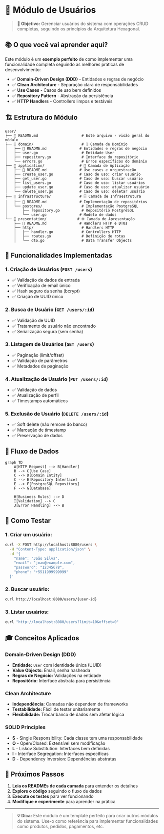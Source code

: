 # 👤 Módulo de Usuários

> **🎯 Objetivo:** Gerenciar usuários do sistema com operações CRUD completas, seguindo os princípios da Arquitetura Hexagonal.

## 📚 O que você vai aprender aqui?

Este módulo é um **exemplo perfeito** de como implementar uma funcionalidade completa seguindo as melhores práticas de desenvolvimento:

- ✅ **Domain-Driven Design (DDD)** - Entidades e regras de negócio
- ✅ **Clean Architecture** - Separação clara de responsabilidades  
- ✅ **Use Cases** - Casos de uso bem definidos
- ✅ **Repository Pattern** - Abstração da persistência
- ✅ **HTTP Handlers** - Controllers limpos e testáveis

## 🏗️ Estrutura do Módulo

```
user/
├── 📄 README.md                    # Este arquivo - visão geral do módulo
├── 📁 domain/                      # 🧠 Camada de Domínio
│   ├── 📄 README.md               # Entidades e regras de negócio
│   ├── user.go                    # Entidade User
│   ├── repository.go              # Interface do repositório
│   └── errors.go                  # Erros específicos do domínio
├── 📁 application/                # 🎯 Camada de Aplicação
│   ├── 📄 README.md               # Use cases e orquestração
│   ├── create_user.go            # Caso de uso: criar usuário
│   ├── get_user.go               # Caso de uso: buscar usuário
│   ├── list_users.go             # Caso de uso: listar usuários
│   ├── update_user.go            # Caso de uso: atualizar usuário
│   └── delete_user.go            # Caso de uso: deletar usuário
├── 📁 infrastructure/             # 🗄️ Camada de Infraestrutura
│   ├── 📄 README.md               # Implementação de repositórios
│   └── postgres/                  # Implementação PostgreSQL
│       ├── repository.go          # Repositório PostgreSQL
│       └── user.go               # Modelo de dados
└── 📁 presentation/              # 🌐 Camada de Apresentação
    ├── 📄 README.md               # Handlers HTTP e DTOs
    ├── http/                      # Handlers HTTP
    │   ├── handler.go             # Controllers HTTP
    │   ├── routes.go              # Definição de rotas
    │   └── dto.go                 # Data Transfer Objects
```

## 🎯 Funcionalidades Implementadas

### 1. **Criação de Usuários** (`POST /users`)
- ✅ Validação de dados de entrada
- ✅ Verificação de email único
- ✅ Hash seguro da senha (bcrypt)
- ✅ Criação de UUID único

### 2. **Busca de Usuário** (`GET /users/:id`)
- ✅ Validação de UUID
- ✅ Tratamento de usuário não encontrado
- ✅ Serialização segura (sem senha)

### 3. **Listagem de Usuários** (`GET /users`)
- ✅ Paginação (limit/offset)
- ✅ Validação de parâmetros
- ✅ Metadados de paginação

### 4. **Atualização de Usuário** (`PUT /users/:id`)
- ✅ Validação de dados
- ✅ Atualização de perfil
- ✅ Timestamps automáticos

### 5. **Exclusão de Usuário** (`DELETE /users/:id`)
- ✅ Soft delete (não remove do banco)
- ✅ Marcação de timestamp
- ✅ Preservação de dados

## 🔄 Fluxo de Dados

```mermaid
graph TD
    A[HTTP Request] --> B[Handler]
    B --> C[Use Case]
    C --> D[Domain Entity]
    C --> E[Repository Interface]
    E --> F[PostgreSQL Repository]
    F --> G[Database]
    
    H[Business Rules] --> D
    I[Validation] --> C
    J[Error Handling] --> B
```

## 🧪 Como Testar

### 1. **Criar um usuário:**
```bash
curl -X POST http://localhost:8080/users \
  -H "Content-Type: application/json" \
  -d '{
    "name": "João Silva",
    "email": "joao@example.com",
    "password": "12345678",
    "phone": "+5511999999999"
  }'
```

### 2. **Buscar usuário:**
```bash
curl http://localhost:8080/users/{user-id}
```

### 3. **Listar usuários:**
```bash
curl "http://localhost:8080/users?limit=10&offset=0"
```

## 🎓 Conceitos Aplicados

### **Domain-Driven Design (DDD)**
- **Entidade:** `User` com identidade única (UUID)
- **Value Objects:** Email, senha hasheada
- **Regras de Negócio:** Validações na entidade
- **Repositório:** Interface abstrata para persistência

### **Clean Architecture**
- **Independência:** Camadas não dependem de frameworks
- **Testabilidade:** Fácil de testar unitariamente
- **Flexibilidade:** Trocar banco de dados sem afetar lógica

### **SOLID Principles**
- **S** - Single Responsibility: Cada classe tem uma responsabilidade
- **O** - Open/Closed: Extensível sem modificação
- **L** - Liskov Substitution: Interfaces bem definidas
- **I** - Interface Segregation: Interfaces específicas
- **D** - Dependency Inversion: Dependências abstratas

## 🚀 Próximos Passos

1. **Leia os READMEs de cada camada** para entender os detalhes
2. **Explore o código** seguindo o fluxo de dados
3. **Execute os testes** para ver funcionando
4. **Modifique e experimente** para aprender na prática

---

> **💡 Dica:** Este módulo é um template perfeito para criar outros módulos do sistema. Use-o como referência para implementar funcionalidades como produtos, pedidos, pagamentos, etc.
